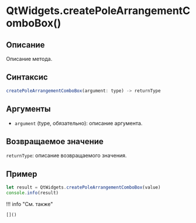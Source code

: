 # QtWidgets.createPoleArrangementComboBox()

## Описание
Описание метода.

## Синтаксис
```javascript
createPoleArrangementComboBox(argument: type) -> returnType
```

## Аргументы
- `argument` (type, обязательно): описание аргумента.

## Возвращаемое значение
`returnType`: описание возвращаемого значения.

## Пример
```javascript linenums="1"
let result = QtWidgets.createPoleArrangementComboBox(value)
console.info(result)
```

!!! info "См. также"

    []()

